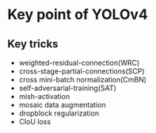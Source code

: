 # Key point of YOLOv4
## Key tricks
  + weighted-residual-connection(WRC)
  + cross-stage-partial-connections(SCP)
  + cross mini-batch normalization(CmBN)
  + self-adversarial-training(SAT)
  + mish-activation
  + mosaic data augmentation
  + dropblock regularization
  + CIoU loss

